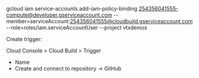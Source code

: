 gcloud iam service-accounts add-iam-policy-binding 254356041555-compute@developer.gserviceaccount.com  --member=serviceAccount:254356041555@cloudbuild.gserviceaccount.com --role=roles/iam.serviceAccountUser --project vtxdemos


Create trigger:

Cloud Console > Cloud Build > Trigger
- Name
- Create and connect to repository -> GitHub